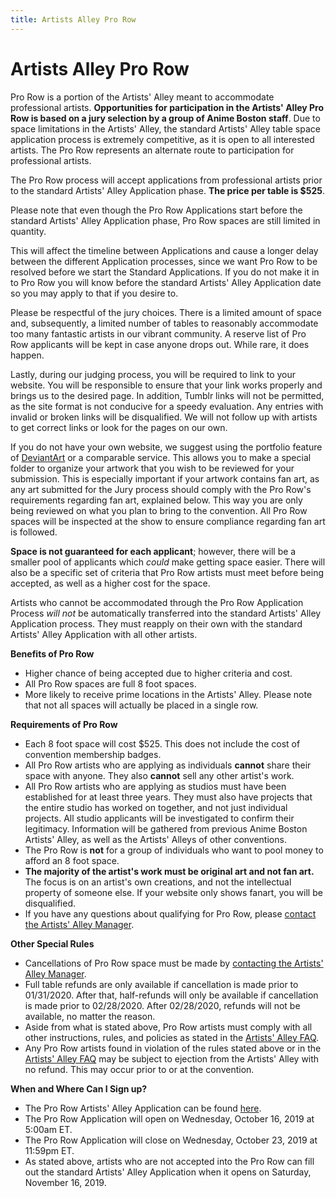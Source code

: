 ```yaml
---
title: Artists Alley Pro Row
---
```

# Artists Alley Pro Row

Pro Row is a portion of the Artists' Alley meant to accommodate professional artists. **Opportunities for participation in the Artists' Alley Pro Row is based on a jury selection by a group of Anime Boston staff**. Due to space limitations in the Artists' Alley, the standard Artists' Alley table space application process is extremely competitive, as it is open to all interested artists. The Pro Row represents an alternate route to participation for professional artists.

The Pro Row process will accept applications from professional artists prior to the standard Artists' Alley Application phase. **The price per table is $525**.

Please note that even though the Pro Row Applications start before the standard Artists' Alley Application phase, Pro Row spaces are still limited in quantity.

This will affect the timeline between Applications and cause a longer delay between the different Application processes, since we want Pro Row to be resolved before we start the Standard Applications. If you do not make it in to Pro Row you will know before the standard Artists' Alley Application date so you may apply to that if you desire to.

Please be respectful of the jury choices. There is a limited amount of space and, subsequently, a limited number of tables to reasonably accommodate too many fantastic artists in our vibrant community. A reserve list of Pro Row applicants will be kept in case anyone drops out. While rare, it does happen.

Lastly, during our judging process, you will be required to link to your website. You will be responsible to ensure that your link works properly and brings us to the desired page. In addition, Tumblr links will not be permitted, as the site format is not conducive for a speedy evaluation. Any entries with invalid or broken links will be disqualified. We will not follow up with artists to get correct links or look for the pages on our own.

If you do not have your own website, we suggest using the portfolio feature of [DeviantArt](http://www.deviantart.com/) or a comparable service. This allows you to make a special folder to organize your artwork that you wish to be reviewed for your submission. This is especially important if your artwork contains fan art, as any art submitted for the Jury process should comply with the Pro Row's requirements regarding fan art, explained below. This way you are only being reviewed on what you plan to bring to the convention. All Pro Row spaces will be inspected at the show to ensure compliance regarding fan art is followed.

**Space is not guaranteed for each applicant**; however, there will be a smaller pool of applicants which *could* make getting space easier. There will also be a specific set of criteria that Pro Row artists must meet before being accepted, as well as a higher cost for the space.

Artists who cannot be accommodated through the Pro Row Application Process *will not* be automatically transferred into the standard Artists' Alley Application process. They must reapply on their own with the standard Artists' Alley Application with all other artists.

**Benefits of Pro Row**  
* Higher chance of being accepted due to higher criteria and cost.
* All Pro Row spaces are full 8 foot spaces.
* More likely to receive prime locations in the Artists' Alley. Please note that not all spaces will actually be placed in a single row.

**Requirements of Pro Row**  
* Each 8 foot space will cost $525. This does not include the cost of convention membership badges.
* All Pro Row artists who are applying as individuals **cannot** share their space with anyone. They also **cannot** sell any other artist's work.
* All Pro Row artists who are applying as studios must have been established for at least three years. They must also have projects that the entire studio has worked on together, and not just individual projects. All studio applicants will be investigated to confirm their legitimacy. Information will be gathered from previous Anime Boston Artists' Alley, as well as the Artists' Alleys of other conventions.
* The Pro Row is **not** for a group of individuals who want to pool money to afford an 8 foot space.
* **The majority of the artist's work must be original art and not fan art.** The focus is on an artist's own creations, and not the intellectual property of someone else. If your website only shows fanart, you will be disqualified.
* If you have any questions about qualifying for Pro Row, please [contact the Artists' Alley Manager](/coninfo/contact/16).

**Other Special Rules**  
* Cancellations of Pro Row space must be made by [contacting the Artists' Alley Manager](/coninfo/contact/16).
* Full table refunds are only available if cancellation is made prior to 01/31/2020. After that, half-refunds will only be available if cancellation is made prior to 02/28/2020. After 02/28/2020, refunds will not be available, no matter the reason.
* Aside from what is stated above, Pro Row artists must comply with all other instructions, rules, and policies as stated in the [Artists' Alley FAQ](/AB-Site-Redesign/exhibitors/artists/faq.html).
* Any Pro Row artists found in violation of the rules stated above or in the [Artists' Alley FAQ](/AB-Site-Redesign/exhibitors/artists/faq.html) may be subject to ejection from the Artists' Alley with no refund. This may occur prior to or at the convention.

**When and Where Can I Sign up?**
* The Pro Row Artists' Alley Application can be found [here](/AB-Site-Redesign/exhibitors/artists/artists_alley_form.html).
* The Pro Row Application will open on Wednesday, October 16, 2019 at 5:00am ET.
* The Pro Row Application will close on Wednesday, October 23, 2019 at 11:59pm ET.
* As stated above, artists who are not accepted into the Pro Row can fill out the standard Artists' Alley Application when it opens on Saturday, November 16, 2019.
